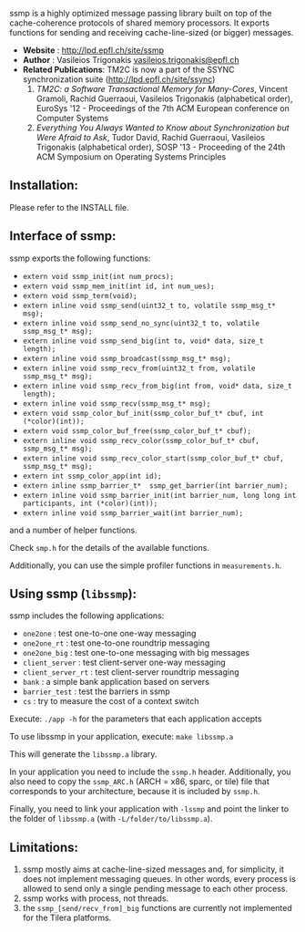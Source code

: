 ssmp is a highly optimized message passing library built on top of the cache-coherence protocols of shared memory processors. It exports functions for sending and receiving cache-line-sized (or bigger) messages. 

* **Website**             : http://lpd.epfl.ch/site/ssmp
* **Author**              : Vasileios Trigonakis <vasileios.trigonakis@epfl.ch>
* **Related Publications**: TM2C is now a part of the SSYNC synchronization suite (http://lpd.epfl.ch/site/ssync)
  1. *TM2C: a Software Transactional Memory for Many-Cores*, 
     Vincent Gramoli, Rachid Guerraoui, Vasileios Trigonakis (alphabetical order), 
     EuroSys '12 - Proceedings of the 7th ACM European conference on Computer Systems
  2. *Everything You Always Wanted to Know about Synchronization but Were Afraid to Ask*, 
     Tudor David, Rachid Guerraoui, Vasileios Trigonakis (alphabetical order), 
     SOSP '13 - Proceeding of the 24th ACM Symposium on Operating Systems Principles


Installation:
-------------

Please refer to the INSTALL file.


Interface of ssmp:
------------------

ssmp exports the following functions:
* `extern void ssmp_init(int num_procs);`
* `extern void ssmp_mem_init(int id, int num_ues);`
* `extern void ssmp_term(void);`
* `extern inline void ssmp_send(uint32_t to, volatile ssmp_msg_t* msg);`
* `extern inline void ssmp_send_no_sync(uint32_t to, volatile ssmp_msg_t* msg);`
* `extern inline void ssmp_send_big(int to, void* data, size_t length);`
* `extern inline void ssmp_broadcast(ssmp_msg_t* msg);`
* `extern inline void ssmp_recv_from(uint32_t from, volatile ssmp_msg_t* msg);`
* `extern inline void ssmp_recv_from_big(int from, void* data, size_t length);`
* `extern inline void ssmp_recv(ssmp_msg_t* msg);`
* `extern void ssmp_color_buf_init(ssmp_color_buf_t* cbuf, int (*color)(int));`
* `extern void ssmp_color_buf_free(ssmp_color_buf_t* cbuf);`
* `extern inline void ssmp_recv_color(ssmp_color_buf_t* cbuf, ssmp_msg_t* msg);`
* `extern inline void ssmp_recv_color_start(ssmp_color_buf_t* cbuf, ssmp_msg_t* msg);`
* `extern int ssmp_color_app(int id);`
* `extern inline ssmp_barrier_t*  ssmp_get_barrier(int barrier_num);`
* `extern inline void ssmp_barrier_init(int barrier_num, long long int participants, int (*color)(int));`
* `extern inline void ssmp_barrier_wait(int barrier_num);`

and a number of helper functions.

Check `smp.h` for the details of the available functions.

Additionally, you can use the simple profiler functions in `measurements.h`.


Using ssmp (`libssmp`):
---------------------

ssmp includes the following applications:
* `one2one` : test one-to-one one-way messaging
* `one2one_rt` : test one-to-one roundtrip messaging 
* `one2one_big` : test one-to-one messaging with big messages
* `client_server` : test client-server one-way messaging
* `client_server_rt` : test client-server roundtrip messaging 
* `bank` : a simple bank application based on servers
* `barrier_test` : test the barriers in ssmp
* `cs` : try to measure the cost of a context switch

Execute:
   `./app -h`
for the parameters that each application accepts
	 
To use libssmp in your application, execute:
   `make libssmp.a`

This will generate the `libssmp.a` library.

In your application you need to include the `ssmp.h` header.
Additionally, you also need to copy the `ssmp_ARC.h` (ARCH = x86, sparc, or tile) file that corresponds to your architecture, because it is included by `ssmp.h`.

Finally, you need to link your application with `-lssmp` and point the linker to the folder of `libssmp.a` (with `-L/folder/to/libssmp.a`).


Limitations:
------------

1. ssmp mostly aims at cache-line-sized messages and, for simplicity, it does not implement messaging queues. In other words, every process is allowed to send only a single pending message to each other process.
2. ssmp works with process, not threads.
3. the `ssmp_[send/recv_from]_big` functions are currently not implemented for the Tilera platforms.
